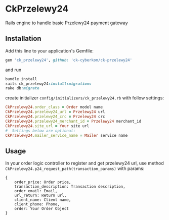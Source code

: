 # CkPrzelewy24
 
Rails engine to handle basic Przelewy24 payment gateway

## Installation
Add this line to your application's Gemfile:

```ruby
gem 'ck_przelewy24', github: 'ck-cyberkom/ck-przelewy24'
```

and run

```ruby
bundle install
rails ck_przelewy24:install:migrations
rake db:migrate
```

create initializer `config/initializers/ck_przelewy24.rb` with follow settings:

```ruby
CkPrzelewy24.order_class = Order model name
CkPrzelewy24.przelewy24_url = Przelewy24 url
CkPrzelewy24.przelewy24_crc = Przelewy24 crc
CkPrzelewy24.przelewy24_merchant_id = Przelewy24 merchant_id
CkPrzelewy24.site_url = Your site url
#  Settings below are optional:
CkPrzelewy24.mailer_service_name = Mailer service name
```


## Usage

In your order logic controller to register and get przelewy24 url,
use method `CkPrzelewy24.p24_request_path(transaction_params)`
with params:
```
{
    order_price: Order price,
    transaction_description: Transaction description,
    order_email: Email,
    url_return: Return url,
    client_name: Client name,
    client_phone: Phone,
    order: Your Order Object
}
```
